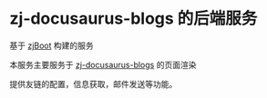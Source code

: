 # zj-docusaurus-blogs 的后端服务

基于 [zjBoot](https://github.com/zhoujun134/zjBoot) 构建的服务

本服务主要服务于 [zj-docusaurus-blogs](https://github.com/zhoujun134/zj-docusaurus-blogs) 的页面渲染

提供友链的配置，信息获取，邮件发送等功能。
